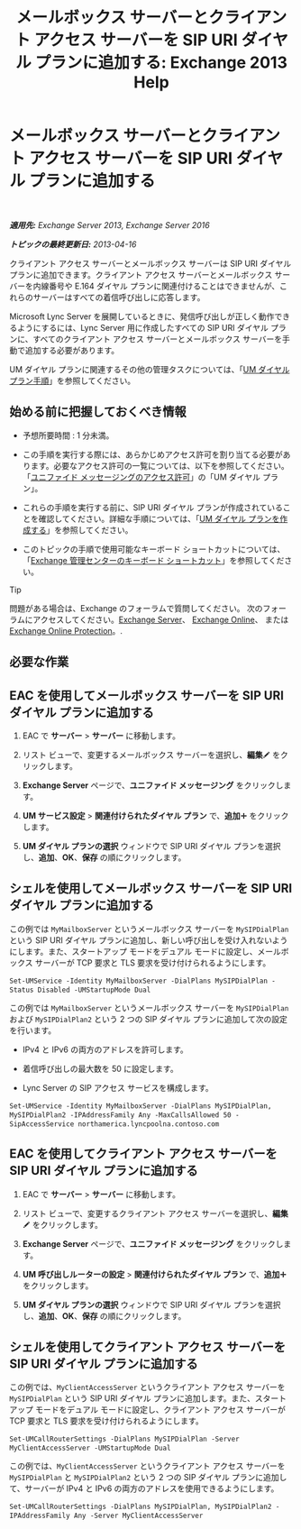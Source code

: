 ﻿---
title: 'メールボックス サーバーとクライアント アクセス サーバーを SIP URI ダイヤル プランに追加する: Exchange 2013 Help'
TOCTitle: メールボックス サーバーとクライアント アクセス サーバーを SIP URI ダイヤル プランに追加する
ms:assetid: 17fed308-ff0d-4e61-b9f9-e6680b6eccaa
ms:mtpsurl: https://technet.microsoft.com/ja-jp/library/Aa996399(v=EXCHG.150)
ms:contentKeyID: 52057798
ms.date: 04/24/2018
mtps_version: v=EXCHG.150
ms.translationtype: HT
---

# メールボックス サーバーとクライアント アクセス サーバーを SIP URI ダイヤル プランに追加する

 

_**適用先:** Exchange Server 2013, Exchange Server 2016_

_**トピックの最終更新日:** 2013-04-16_

クライアント アクセス サーバーとメールボックス サーバーは SIP URI ダイヤル プランに追加できます。クライアント アクセス サーバーとメールボックス サーバーを内線番号や E.164 ダイヤル プランに関連付けることはできませんが、これらのサーバーはすべての着信呼び出しに応答します。

Microsoft Lync Server を展開しているときに、発信呼び出しが正しく動作できるようにするには、Lync Server 用に作成したすべての SIP URI ダイヤル プランに、すべてのクライアント アクセス サーバーとメールボックス サーバーを手動で追加する必要があります。

UM ダイヤル プランに関連するその他の管理タスクについては、「[UM ダイヤル プラン手順](um-dial-plan-procedures-exchange-2013-help.md)」を参照してください。

## 始める前に把握しておくべき情報

  - 予想所要時間 : 1 分未満。

  - この手順を実行する際には、あらかじめアクセス許可を割り当てる必要があります。必要なアクセス許可の一覧については、以下を参照してください。「[ユニファイド メッセージングのアクセス許可](unified-messaging-permissions-exchange-2013-help.md)」の「UM ダイヤル プラン」。

  - これらの手順を実行する前に、SIP URI ダイヤル プランが作成されていることを確認してください。詳細な手順については、「[UM ダイヤル プランを作成する](https://docs.microsoft.com/ja-jp/exchange/voice-mail-unified-messaging/connect-voice-mail-system/create-um-dial-plan)」を参照してください。

  - このトピックの手順で使用可能なキーボード ショートカットについては、「[Exchange 管理センターのキーボード ショートカット](keyboard-shortcuts-in-the-exchange-admin-center-exchange-online-protection-help.md)」を参照してください。


> [!TIP]
> 問題がある場合は、Exchange のフォーラムで質問してください。 次のフォーラムにアクセスしてください。<A href="https://go.microsoft.com/fwlink/p/?linkid=60612">Exchange Server</A>、 <A href="https://go.microsoft.com/fwlink/p/?linkid=267542">Exchange Online</A>、 または <A href="https://go.microsoft.com/fwlink/p/?linkid=285351">Exchange Online Protection</A>。.



## 必要な作業

## EAC を使用してメールボックス サーバーを SIP URI ダイヤル プランに追加する

1.  EAC で <strong>サーバー</strong> \> <strong>サーバー</strong> に移動します。

2.  リスト ビューで、変更するメールボックス サーバーを選択し、<strong>編集</strong>![編集アイコン](images/Bb124582.6f53ccb2-1f13-4c02-bea0-30690e6ea71d(EXCHG.150).gif "編集アイコン") をクリックします。

3.  <strong>Exchange Server</strong> ページで、<strong>ユニファイド メッセージング</strong> をクリックします。

4.  <strong>UM サービス設定</strong> \> <strong>関連付けられたダイヤル プラン</strong> で、<strong>追加</strong>![\[追加\] アイコン](images/JJ218640.c1e75329-d6d7-4073-a27d-498590bbb558(EXCHG.150).gif "[追加] アイコン") をクリックします。

5.  <strong>UM ダイヤル プランの選択</strong> ウィンドウで SIP URI ダイヤル プランを選択し、<strong>追加</strong>、<strong>OK</strong>、<strong>保存</strong> の順にクリックします。

## シェルを使用してメールボックス サーバーを SIP URI ダイヤル プランに追加する

この例では `MyMailboxServer` というメールボックス サーバーを `MySIPDialPlan` という SIP URI ダイヤル プランに追加し、新しい呼び出しを受け入れないようにします。また、スタートアップ モードをデュアル モードに設定し、メールボックス サーバーが TCP 要求と TLS 要求を受け付けられるようにします。

    Set-UMService -Identity MyMailboxServer -DialPlans MySIPDialPlan -Status Disabled -UMStartupMode Dual

この例では `MyMailboxServer` というメールボックス サーバーを `MySIPDialPlan` および `MySIPDialPlan2` という 2 つの SIP ダイヤル プランに追加して次の設定を行います。

  - IPv4 と IPv6 の両方のアドレスを許可します。

  - 着信呼び出しの最大数を 50 に設定します。

  - Lync Server の SIP アクセス サービスを構成します。

<!-- end list -->

    Set-UMService -Identity MyMailboxServer -DialPlans MySIPDialPlan, MySIPDialPlan2 -IPAddressFamily Any -MaxCallsAllowed 50 -SipAccessService northamerica.lyncpoolna.contoso.com

## EAC を使用してクライアント アクセス サーバーを SIP URI ダイヤル プランに追加する

1.  EAC で <strong>サーバー</strong> \> <strong>サーバー</strong> に移動します。

2.  リスト ビューで、変更するクライアント アクセス サーバーを選択し、<strong>編集</strong>![編集アイコン](images/Bb124582.6f53ccb2-1f13-4c02-bea0-30690e6ea71d(EXCHG.150).gif "編集アイコン") をクリックします。

3.  <strong>Exchange Server</strong> ページで、<strong>ユニファイド メッセージング</strong> をクリックします。

4.  <strong>UM 呼び出しルーターの設定</strong> \> <strong>関連付けられたダイヤル プラン</strong> で、<strong>追加</strong>![\[追加\] アイコン](images/JJ218640.c1e75329-d6d7-4073-a27d-498590bbb558(EXCHG.150).gif "[追加] アイコン") をクリックします。

5.  <strong>UM ダイヤル プランの選択</strong> ウィンドウで SIP URI ダイヤル プランを選択し、<strong>追加</strong>、<strong>OK</strong>、<strong>保存</strong> の順にクリックします。

## シェルを使用してクライアント アクセス サーバーを SIP URI ダイヤル プランに追加する

この例では、`MyClientAccessServer` というクライアント アクセス サーバーを `MySIPDialPlan` という SIP URI ダイヤル プランに追加します。また、スタートアップ モードをデュアル モードに設定し、クライアント アクセス サーバーが TCP 要求と TLS 要求を受け付けられるようにします。

    Set-UMCallRouterSettings -DialPlans MySIPDialPlan -Server MyClientAccessServer -UMStartupMode Dual

この例では、`MyClientAccessServer` というクライアント アクセス サーバーを `MySIPDialPlan` と `MySIPDialPlan2` という 2 つの SIP ダイヤル プランに追加して、サーバーが IPv4 と IPv6 の両方のアドレスを使用できるようにします。

    Set-UMCallRouterSettings -DialPlans MySIPDialPlan, MySIPDialPlan2 -IPAddressFamily Any -Server MyClientAccessServer


